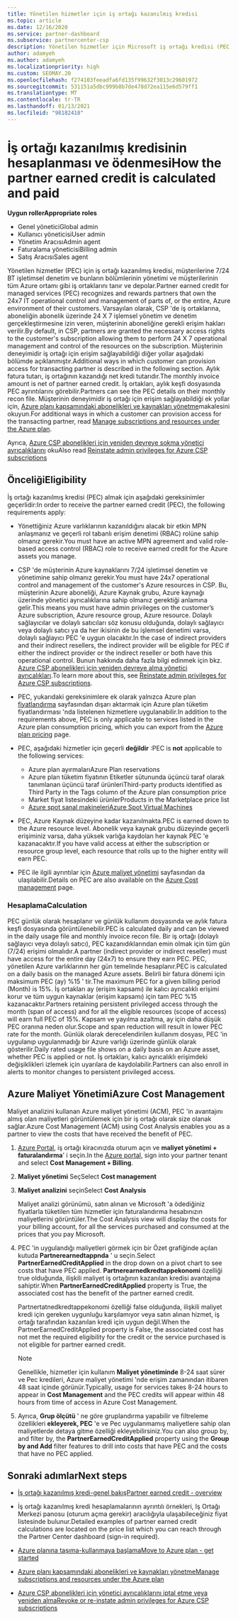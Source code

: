 ```yaml
---
title: Yönetilen hizmetler için iş ortağı kazanılmış kredisi
ms.topic: article
ms.date: 12/16/2020
ms.service: partner-dashboard
ms.subservice: partnercenter-csp
description: Yönetilen hizmetler için Microsoft iş ortağı kredisi (PEC) nasıl hesaplanacağını ve ödendiğini ve uygun şekilde nasıl emin olduğunuzu öğrenin.
author: adamyeh
ms.author: adamyeh
ms.localizationpriority: high
ms.custom: SEOMAY.20
ms.openlocfilehash: f274103feeadfa6fd135f99632f3013c29601972
ms.sourcegitcommit: 531151a5dbc999b8b7de478d72ea115e6d579ff1
ms.translationtype: MT
ms.contentlocale: tr-TR
ms.lasthandoff: 01/13/2021
ms.locfileid: "98182418"
---
```

# <a name="how-the-partner-earned-credit-is-calculated-and-paid"></a><span data-ttu-id="89ea1-103">İş ortağı kazanılmış kredisinin hesaplanması ve ödenmesi</span><span class="sxs-lookup"><span data-stu-id="89ea1-103">How the partner earned credit is calculated and paid</span></span>

<span data-ttu-id="89ea1-104">**Uygun roller**</span><span class="sxs-lookup"><span data-stu-id="89ea1-104">**Appropriate roles**</span></span>

- <span data-ttu-id="89ea1-105">Genel yönetici</span><span class="sxs-lookup"><span data-stu-id="89ea1-105">Global admin</span></span>
- <span data-ttu-id="89ea1-106">Kullanıcı yöneticisi</span><span class="sxs-lookup"><span data-stu-id="89ea1-106">User admin</span></span>
- <span data-ttu-id="89ea1-107">Yönetim Aracısı</span><span class="sxs-lookup"><span data-stu-id="89ea1-107">Admin agent</span></span>
- <span data-ttu-id="89ea1-108">Faturalama yöneticisi</span><span class="sxs-lookup"><span data-stu-id="89ea1-108">Billing admin</span></span>
- <span data-ttu-id="89ea1-109">Satış Aracısı</span><span class="sxs-lookup"><span data-stu-id="89ea1-109">Sales agent</span></span>

<span data-ttu-id="89ea1-110">Yönetilen hizmetler (PEC) için iş ortağı kazanılmış kredisi, müşterilerine 7/24 BT işletimsel denetim ve bunların bölümlerinin yönetimi ve müşterilerinin tüm Azure ortamı gibi iş ortaklarını tanır ve depolar.</span><span class="sxs-lookup"><span data-stu-id="89ea1-110">Partner earned credit for managed services (PEC) recognizes and rewards partners that own the 24x7 IT operational control and management of parts of, or the entire, Azure environment of their customers.</span></span> <span data-ttu-id="89ea1-111">Varsayılan olarak, CSP 'de iş ortaklarına, aboneliğin abonelik üzerinde 24 X 7 işlemsel yönetim ve denetim gerçekleştirmesine izin veren, müşterinin aboneliğine gerekli erişim hakları verilir.</span><span class="sxs-lookup"><span data-stu-id="89ea1-111">By default, in CSP, partners are granted the necessary access rights to the customer's subscription allowing them to perform 24 X 7 operational management and control of the resources on the subscription.</span></span> <span data-ttu-id="89ea1-112">Müşterinin deneyimidir iş ortağı için erişim sağlayabildiği diğer yollar aşağıdaki bölümde açıklanmıştır.</span><span class="sxs-lookup"><span data-stu-id="89ea1-112">Additional ways in which customer can provision access for transacting partner is described in the following section.</span></span> <span data-ttu-id="89ea1-113">Aylık fatura tutarı, iş ortağının kazandığı net kredi tutarıdır.</span><span class="sxs-lookup"><span data-stu-id="89ea1-113">The monthly invoice amount is net of partner earned credit.</span></span> <span data-ttu-id="89ea1-114">İş ortakları, aylık keşfi dosyasında PEC ayrıntılarını görebilir.</span><span class="sxs-lookup"><span data-stu-id="89ea1-114">Partners can see the PEC details on their monthly recon file.</span></span> <span data-ttu-id="89ea1-115">Müşterinin deneyimidir iş ortağı için erişim sağlayabildiği ek yollar için, [Azure planı kapsamındaki abonelikleri ve kaynakları yönetme](azure-plan-manage.md)makalesini okuyun.</span><span class="sxs-lookup"><span data-stu-id="89ea1-115">For additional ways in which a customer can provision access for the transacting partner, read [Manage subscriptions and resources under the Azure plan](azure-plan-manage.md).</span></span>

<span data-ttu-id="89ea1-116">Ayrıca, [Azure CSP abonelikleri için yeniden devreye sokma yönetici ayrıcalıklarını](revoke-reinstate-csp.md) oku</span><span class="sxs-lookup"><span data-stu-id="89ea1-116">Also read [Reinstate admin privileges for Azure CSP subscriptions](revoke-reinstate-csp.md)</span></span>

## <a name="eligibility"></a><span data-ttu-id="89ea1-117">Önceliği</span><span class="sxs-lookup"><span data-stu-id="89ea1-117">Eligibility</span></span>

<span data-ttu-id="89ea1-118">İş ortağı kazanılmış kredisi (PEC) almak için aşağıdaki gereksinimler geçerlidir:</span><span class="sxs-lookup"><span data-stu-id="89ea1-118">In order to receive the partner earned credit (PEC), the following requirements apply:</span></span> 

- <span data-ttu-id="89ea1-119">Yönettiğiniz Azure varlıklarının kazanıldığını alacak bir etkin MPN anlaşmanız ve geçerli rol tabanlı erişim denetimi (RBAC) rolüne sahip olmanız gerekir.</span><span class="sxs-lookup"><span data-stu-id="89ea1-119">You must have an active MPN agreement and valid role-based access control (RBAC) role to receive earned credit for the Azure assets you manage.</span></span>

- <span data-ttu-id="89ea1-120">CSP 'de müşterinin Azure kaynaklarını 7/24 işletimsel denetim ve yönetimine sahip olmanız gerekir.</span><span class="sxs-lookup"><span data-stu-id="89ea1-120">You must have 24x7 operational control and management of the customer's Azure resources in CSP.</span></span> <span data-ttu-id="89ea1-121">Bu, müşterinin Azure aboneliği, Azure Kaynak grubu, Azure kaynağı üzerinde yönetici ayrıcalıklarına sahip olmanız gerektiği anlamına gelir.</span><span class="sxs-lookup"><span data-stu-id="89ea1-121">This means you must have admin privileges on the customer’s Azure subscription, Azure resource group, Azure resource.</span></span> <span data-ttu-id="89ea1-122">Dolaylı sağlayıcılar ve dolaylı satıcıları söz konusu olduğunda, dolaylı sağlayıcı veya dolaylı satıcı ya da her ikisinin de bu işlemsel denetimi varsa, dolaylı sağlayıcı PEC 'e uygun olacaktır.</span><span class="sxs-lookup"><span data-stu-id="89ea1-122">In the case of indirect providers and their indirect resellers, the indirect provider will be eligible for PEC if either the indirect provider or the indirect reseller or both have this operational control.</span></span> <span data-ttu-id="89ea1-123">Bunun hakkında daha fazla bilgi edinmek için bkz. [Azure CSP abonelikleri için yeniden devreye alma yönetici ayrıcalıkları](./revoke-reinstate-csp.md).</span><span class="sxs-lookup"><span data-stu-id="89ea1-123">To learn more about this, see [Reinstate admin privileges for Azure CSP subscriptions](./revoke-reinstate-csp.md).</span></span>

- <span data-ttu-id="89ea1-124">PEC, yukarıdaki gereksinimlere ek olarak yalnızca Azure plan [fiyatlandırma](https://partner.microsoft.com/commerce/sales) sayfasından dışarı aktarmak için Azure plan tüketim fiyatlandırması 'nda listelenen hizmetlere uygulanabilir.</span><span class="sxs-lookup"><span data-stu-id="89ea1-124">In addition to the requirements above, PEC is only applicable to services listed in the Azure plan consumption pricing, which you can export from the [Azure plan pricing](https://partner.microsoft.com/commerce/sales) page.</span></span>

- <span data-ttu-id="89ea1-125">PEC, aşağıdaki hizmetler için geçerli **değildir** :</span><span class="sxs-lookup"><span data-stu-id="89ea1-125">PEC is **not** applicable to the following services:</span></span>
    - <span data-ttu-id="89ea1-126">Azure plan ayırmaları</span><span class="sxs-lookup"><span data-stu-id="89ea1-126">Azure Plan reservations</span></span>
    - <span data-ttu-id="89ea1-127">Azure plan tüketim fiyatının Etiketler sütununda üçüncü taraf olarak tanımlanan üçüncü taraf ürünleri</span><span class="sxs-lookup"><span data-stu-id="89ea1-127">Third-party products identified as Third Party in the Tags column of the Azure plan consumption price</span></span>
    - <span data-ttu-id="89ea1-128">Market fiyat listesindeki ürünler</span><span class="sxs-lookup"><span data-stu-id="89ea1-128">Products in the Marketplace price list</span></span>
    - [<span data-ttu-id="89ea1-129">Azure spot sanal makineleri</span><span class="sxs-lookup"><span data-stu-id="89ea1-129">Azure Spot Virtual Machines</span></span>](https://partner.microsoft.com/resources/collection/azure-spot-in-csp#/)

- <span data-ttu-id="89ea1-130">PEC, Azure Kaynak düzeyine kadar kazanılmakta.</span><span class="sxs-lookup"><span data-stu-id="89ea1-130">PEC is earned down to the Azure resource level.</span></span> <span data-ttu-id="89ea1-131">Abonelik veya kaynak grubu düzeyinde geçerli erişiminiz varsa, daha yüksek varlığa kaydolan her kaynak PEC 'e kazanacaktır.</span><span class="sxs-lookup"><span data-stu-id="89ea1-131">If you have valid access at either the subscription or resource group level, each resource that rolls up to the higher entity will earn PEC.</span></span>

- <span data-ttu-id="89ea1-132">PEC ile ilgili ayrıntılar için [Azure maliyet yönetimi](/azure/cost-management-billing/costs/get-started-partners) sayfasından da ulaşılabilir.</span><span class="sxs-lookup"><span data-stu-id="89ea1-132">Details on PEC are also available on the [Azure Cost management](/azure/cost-management-billing/costs/get-started-partners) page.</span></span>

### <a name="calculation"></a><span data-ttu-id="89ea1-133">Hesaplama</span><span class="sxs-lookup"><span data-stu-id="89ea1-133">Calculation</span></span>

<span data-ttu-id="89ea1-134">PEC günlük olarak hesaplanır ve günlük kullanım dosyasında ve aylık fatura keşfi dosyasında görüntülenebilir.</span><span class="sxs-lookup"><span data-stu-id="89ea1-134">PEC is calculated daily and can be viewed in the daily usage file and monthly invoice recon file.</span></span> <span data-ttu-id="89ea1-135">Bir iş ortağı (dolaylı sağlayıcı veya dolaylı satıcı), PEC kazanıdıklarından emin olmak için tüm gün (7/24) erişimi olmalıdır.</span><span class="sxs-lookup"><span data-stu-id="89ea1-135">A partner (indirect provider or indirect reseller) must have access for the entire day (24x7) to ensure they earn PEC.</span></span> <span data-ttu-id="89ea1-136">PEC, yönetilen Azure varlıklarının her gün temelinde hesaplanır.</span><span class="sxs-lookup"><span data-stu-id="89ea1-136">PEC is calculated on a daily basis on the managed Azure assets.</span></span> <span data-ttu-id="89ea1-137">Belirli bir fatura dönemi için maksimum PEC (ay) %15 ' tir.</span><span class="sxs-lookup"><span data-stu-id="89ea1-137">The maximum PEC for a given billing period (Month) is 15%.</span></span> <span data-ttu-id="89ea1-138">İş ortakları ay (erişim kapsamı) ile kalıcı ayrıcalıklı erişimi korur ve tüm uygun kaynaklar (erişim kapsamı) için tam PEC %15 kazanacaktır.</span><span class="sxs-lookup"><span data-stu-id="89ea1-138">Partners retaining persistent privileged access through the month (span of access) and for all the eligible resources (scope of access) will earn full PEC of 15%.</span></span> <span data-ttu-id="89ea1-139">Kapsam ve yayılma azaltma, ay için daha düşük PEC oranına neden olur.</span><span class="sxs-lookup"><span data-stu-id="89ea1-139">Scope and span reduction will result in lower PEC rate for the month.</span></span> <span data-ttu-id="89ea1-140">Günlük olarak derecelendirilen kullanım dosyası, PEC 'in uygulanıp uygulanmadığı bir Azure varlığı üzerinde günlük olarak gösterilir.</span><span class="sxs-lookup"><span data-stu-id="89ea1-140">Daily rated usage file shows on a daily basis on an Azure asset, whether PEC is applied or not.</span></span> <span data-ttu-id="89ea1-141">İş ortakları, kalıcı ayrıcalıklı erişimdeki değişiklikleri izlemek için uyarılara de kaydolabilir.</span><span class="sxs-lookup"><span data-stu-id="89ea1-141">Partners can also enroll in alerts to monitor changes to persistent privileged access.</span></span>

## <a name="azure-cost-management"></a><span data-ttu-id="89ea1-142">Azure Maliyet Yönetimi</span><span class="sxs-lookup"><span data-stu-id="89ea1-142">Azure Cost Management</span></span>

<span data-ttu-id="89ea1-143">Maliyet analizini kullanan Azure maliyet yönetimi (ACM), PEC 'in avantajını almış olan maliyetleri görüntülemek için bir iş ortağı olarak size olanak sağlar.</span><span class="sxs-lookup"><span data-stu-id="89ea1-143">Azure Cost Management (ACM) using Cost Analysis enables you as a partner to view the costs that have received the benefit of PEC.</span></span>  

1. <span data-ttu-id="89ea1-144">[Azure Portal](https://portal.azure.com), iş ortağı kiracınızda oturum açın ve **maliyet yönetimi + faturalandırma**' i seçin.</span><span class="sxs-lookup"><span data-stu-id="89ea1-144">In the [Azure portal](https://portal.azure.com), sign into your partner tenant and select **Cost Management + Billing**.</span></span>

2. <span data-ttu-id="89ea1-145">**Maliyet yönetimi** Seç</span><span class="sxs-lookup"><span data-stu-id="89ea1-145">Select **Cost management**</span></span>

3. <span data-ttu-id="89ea1-146">**Maliyet analizini** seçin</span><span class="sxs-lookup"><span data-stu-id="89ea1-146">Select **Cost Analysis**</span></span>

   <span data-ttu-id="89ea1-147">Maliyet analizi görünümü, satın alınan ve Microsoft 'a ödediğiniz fiyatlarla tüketilen tüm hizmetler için faturalandırma hesabınızın maliyetlerini görüntüler.</span><span class="sxs-lookup"><span data-stu-id="89ea1-147">The Cost Analysis view will display the costs for your billing account, for all the services purchased and consumed at the prices that you pay Microsoft.</span></span>

4. <span data-ttu-id="89ea1-148">PEC 'in uygulandığı maliyetleri görmek için bir Özet grafiğinde açılan kutuda **Partnerearnedtappnda** ' u seçin.</span><span class="sxs-lookup"><span data-stu-id="89ea1-148">Select **PartnerEarnedCreditApplied** in the drop down on a pivot chart to see costs that have PEC applied.</span></span> <span data-ttu-id="89ea1-149">**Partnerearnedkredtappekonomi** özelliği true olduğunda, ilişkili maliyet iş ortağının kazanılan kredisi avantajına sahiptir.</span><span class="sxs-lookup"><span data-stu-id="89ea1-149">When **PartnerEarnedCreditApplied** property is True, the associated cost has the benefit of the partner earned credit.</span></span> 

   <span data-ttu-id="89ea1-150">Partnertatnedkredtappekonomi özelliği false olduğunda, ilişkili maliyet kredi için gereken uygunluğu karşılamıyor veya satın alınan hizmet, iş ortağı tarafından kazanılan kredi için uygun değil.</span><span class="sxs-lookup"><span data-stu-id="89ea1-150">When the PartnerEarnedCreditApplied property is False, the associated cost has not met the required eligibility for the credit or the service purchased is not eligible for partner earned credit.</span></span>

   >[!NOTE] 
   ><span data-ttu-id="89ea1-151">Genellikle, hizmetler için kullanım **Maliyet yönetiminde** 8-24 saat sürer ve Pec kredileri, Azure maliyet yönetimi 'nde erişim zamanından itibaren 48 saat içinde görünür.</span><span class="sxs-lookup"><span data-stu-id="89ea1-151">Typically, usage for services takes 8-24 hours to appear in **Cost Management** and the PEC credits will appear within 48 hours from time of access in Azure Cost Management.</span></span>

5. <span data-ttu-id="89ea1-152">Ayrıca, **Grup ölçütü** ' ne göre gruplandırma yapabilir ve filtreleme özellikleri **ekleyerek, PEC** 'e ve Pec uygulanmamış maliyetlere sahip olan maliyetlerde detaya gitme özelliği ekleyebilirsiniz.</span><span class="sxs-lookup"><span data-stu-id="89ea1-152">You can also group by, and filter by, the **PartnerEarnedCreditApplied** property using the **Group by and Add** filter features to drill into costs that have PEC and the costs that have no PEC applied.</span></span>

## <a name="next-steps"></a><span data-ttu-id="89ea1-153">Sonraki adımlar</span><span class="sxs-lookup"><span data-stu-id="89ea1-153">Next steps</span></span>

- [<span data-ttu-id="89ea1-154">İş ortağı kazanılmış kredi-genel bakış</span><span class="sxs-lookup"><span data-stu-id="89ea1-154">Partner earned credit - overview</span></span>](partner-earned-credit.md)

- <span data-ttu-id="89ea1-155">İş ortağı kazanılmış kredi hesaplamalarının ayrıntılı örnekleri, Iş Ortağı Merkezi panosu (oturum açma gerekir) aracılığıyla ulaşabileceğiniz fiyat listesinde bulunur.</span><span class="sxs-lookup"><span data-stu-id="89ea1-155">Detailed examples of partner earned credit calculations are located on the price list which you can reach through the Partner Center dashboard (sign-in required).</span></span>

- [<span data-ttu-id="89ea1-156">Azure planına taşıma-kullanmaya başlama</span><span class="sxs-lookup"><span data-stu-id="89ea1-156">Move to Azure plan - get started</span></span>](azure-plan-get-started.md)

- [<span data-ttu-id="89ea1-157">Azure planı kapsamındaki abonelikleri ve kaynakları yönetme</span><span class="sxs-lookup"><span data-stu-id="89ea1-157">Manage subscriptions and resources under the Azure plan</span></span>](azure-plan-manage.md)

- [<span data-ttu-id="89ea1-158">Azure CSP abonelikleri için yönetici ayrıcalıklarını iptal etme veya yeniden alma</span><span class="sxs-lookup"><span data-stu-id="89ea1-158">Revoke or re-instate admin privileges for Azure CSP subscriptions</span></span>](revoke-reinstate-csp.md)